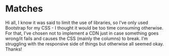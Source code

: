 # Matches

Hi all,
I know it was said to limit the use of libraries, so I’ve only used Bootstrap for my CSS - I thought it would be too time consuming otherwise. For that, I’ve chosen not to implement a CDN just in case something goes wrong/it fails and causes the CSS (mainly the columns) to break.
I’m struggling with the responsive side of things but otherwise all seemed okay.
Thanks!
